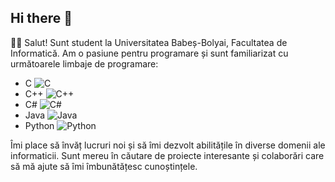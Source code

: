 ## Hi there 👋

👨‍🎓 Salut! Sunt student la Universitatea Babeș-Bolyai, Facultatea de Informatică. Am o pasiune pentru programare și sunt familiarizat cu următoarele limbaje de programare:

- C ![C](https://github.githubassets.com/images/icons/emoji/unicode/1f1e8.png?v8)
- C++ ![C++](https://img.shields.io/badge/-C++-00599C?style=flat&logo=c%2B%2B)
- C# ![C#](https://img.shields.io/badge/-C%23-239120?style=flat&logo=c-sharp)
- Java ![Java](https://img.shields.io/badge/-Java-007396?style=flat&logo=java)
- Python ![Python](https://img.shields.io/badge/-Python-3776AB?style=flat&logo=python)

Îmi place să învăț lucruri noi și să îmi dezvolt abilitățile în diverse domenii ale informaticii. Sunt mereu în căutare de proiecte interesante și colaborări care să mă ajute să îmi îmbunătățesc cunoștințele.
